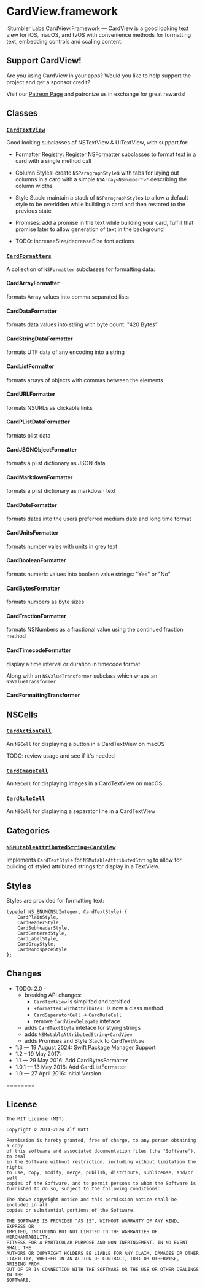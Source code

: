 # CardView.framework

iStumbler Labs CardView.Framework — CardView is a good looking text view for iOS, macOS, 
and tvOS with convenience methods for formatting text, embedding controls and scaling content.

<a id="support"></a>
## Support CardView!

Are you using CardView in your apps? Would you like to help support the project and get a sponsor credit?

Visit our [Patreon Page](https://www.patreon.com/istumblerlabs) and patronize us in exchange for great rewards!


<a id="classes"></a>
## Classes

### [`CardTextView`](./Soruces/CardView/include/CardTextView.h)

Good looking subclasses of NSTextView & UITextView, with support for:

- Formatter Registry: Register NSFormatter subclasses to format text in a card
  with a single method call

- Column Styles: create `NSParagraphStyle`s with tabs for laying out columns
  in a card with a simple `NSArray<NSNumber*>*` describing the column widths

- Style Stack: maintain a stack of `NSParagraphStyle`s to allow a default style
  to be overidden while building a card and then restored to the previous state

- Promises: add a promise in the text while building your card, fulfill
  that promise later to allow generation of text in the background

- TODO: increaseSize/decreaseSize font actions

### [`CardFormatters`](./Sources/CardView/include/CardFormatters.h)

A collection of `NSFormatter` subclasses for formatting data:

#### CardArrayFormatter
formats Array values into comma separated lists

#### CardDataFormatter
formats data values into string with byte count: "420 Bytes"

#### CardStringDataFormatter
formats UTF data of any encoding into a string

#### CardListFormatter
formats arrays of objects with commas between the elements

#### CardURLFormatter
formats NSURLs as clickable links

#### CardPListDataFormatter
formats plist data

#### CardJSONObjectFormatter
formats a plist dictionary as JSON data

#### CardMarkdownFormatter
formats a plist dictionary as markdown text

#### CardDateFormatter
formats dates into the users preferred medium date and long time format

#### CardUnitsFormatter
formats number vales with units in grey text

#### CardBooleanFormatter
formats numeric values into boolean value strings: "Yes" or "No"

#### CardBytesFormatter
formats numbers as byte sizes

#### CardFractionFormatter
formats NSNumbers as a fractional value using the continued fraction method

#### CardTimecodeFormatter
display a time interval or duration in timecode format

Along with an `NSValueTransformer` subclass which wraps an `NSValueTransformer`

#### CardFormattingTransformer

## NSCells

### [`CardActionCell`](./Sources/CardView/include/CardActionCell.h)
<!-- TODO: review this for usage -->

An `NSCell` for displaying a button in a CardTextView on macOS

TODO: review usage and see if it's needed

### [`CardImageCell`](./Sources/CardView/include/CardImageCell.h)
<!-- TODO: review this for usage -->

An `NSCell` for displaying images in a CardTextView on macOS

### [`CardRuleCell`](./Sources/CardView/include/CardRuleCell.h)
<!-- TODO: review this for usage -->

An `NSCell` for displaying a separator line in a CardTextView

<a id="categories"></a>
## Categories

### [`NSMutableAttributedString+CardView`](./Sources/CardView/include/NSMutableAttributedString+CardView.h)

Implements `CardTextStyle` for `NSMutableAttributedString` to allow for building
of styled attributed strings for display in a TextView.

<a id="styles"></a>
## Styles

Styles are provided for formatting text:

```
typedef NS_ENUM(NSUInteger, CardTextStyle) {
    CardPlainStyle,
    CardHeaderStyle,
    CardSubheaderStyle,
    CardCenteredStyle,
    CardLabelStyle,
    CardGrayStyle,
    CardMonospaceStyle
};
```

<a id="Changes"></a>
## Changes

- TODO: 2.0 - 
    - breaking API changes: 
        - `CardTextView` is simplifed and tersified
        - `+formatted:withAttributes:` is now a class method
        - `CardSeperatorCell` -> `CardRuleCell`
        - remove `CardViewDelegate` inteface
    - adds `CardTextStyle` inteface for stying strings
    - adds `NSMutableAttributedString+CardView`
    - adds Promises and Style Stack to `CardTextView`
- 1.3 — 19 August 2024: Swift Package Manager Support
- 1.2 – 19 May 2017: 
- 1.1 — 29 May 2016: Add CardBytesFormatter
- 1.0.1 — 13 May 2016: Add CardListFormatter
- 1.0 — 27 April 2016: Initial Version

========

<a id="license"></a>
## License

    The MIT License (MIT)

    Copyright © 2014-2024 Alf Watt

    Permission is hereby granted, free of charge, to any person obtaining a copy
    of this software and associated documentation files (the "Software"), to deal
    in the Software without restriction, including without limitation the rights
    to use, copy, modify, merge, publish, distribute, sublicense, and/or sell
    copies of the Software, and to permit persons to whom the Software is
    furnished to do so, subject to the following conditions:

    The above copyright notice and this permission notice shall be included in all
    copies or substantial portions of the Software.

    THE SOFTWARE IS PROVIDED "AS IS", WITHOUT WARRANTY OF ANY KIND, EXPRESS OR
    IMPLIED, INCLUDING BUT NOT LIMITED TO THE WARRANTIES OF MERCHANTABILITY,
    FITNESS FOR A PARTICULAR PURPOSE AND NON INFRINGEMENT. IN NO EVENT SHALL THE
    AUTHORS OR COPYRIGHT HOLDERS BE LIABLE FOR ANY CLAIM, DAMAGES OR OTHER
    LIABILITY, WHETHER IN AN ACTION OF CONTRACT, TORT OR OTHERWISE, ARISING FROM,
    OUT OF OR IN CONNECTION WITH THE SOFTWARE OR THE USE OR OTHER DEALINGS IN THE
    SOFTWARE.
